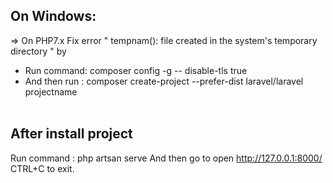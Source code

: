 ## On Windows: 

=> On PHP7.x Fix error " tempnam(): file created in the system's temporary directory " by
 - Run command: composer config -g -- disable-tls true<br>
 - And then run : composer create-project --prefer-dist laravel/laravel projectname<br><br>
 
 
 ## After install project
 
 Run command : php artsan serve
 And then go to open http://127.0.0.1:8000/
 CTRL+C to exit.

